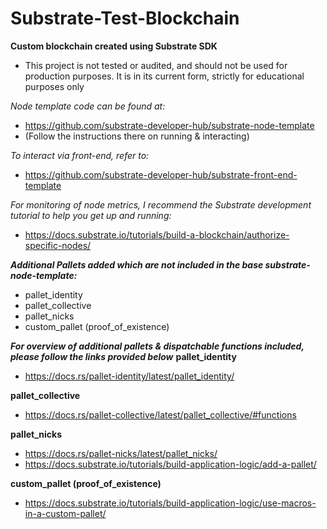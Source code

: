 # Substrate-Test-Blockchain
**Custom blockchain created using Substrate SDK**
- This project is not tested or audited, and should not be used for production purposes. It is in its current form, strictly for educational purposes only

*Node template code can be found at:*
- https://github.com/substrate-developer-hub/substrate-node-template
- (Follow the instructions there on running & interacting)

*To interact via front-end, refer to:*
- https://github.com/substrate-developer-hub/substrate-front-end-template

*For monitoring of node metrics, I recommend the Substrate development tutorial to help you get up and running:*
- https://docs.substrate.io/tutorials/build-a-blockchain/authorize-specific-nodes/

***Additional Pallets added which are not included in the base substrate-node-template:***
- pallet_identity
- pallet_collective
- pallet_nicks
- custom_pallet (proof_of_existence)

***For overview of additional pallets & dispatchable functions included, please follow the links provided below***
**pallet_identity**
- https://docs.rs/pallet-identity/latest/pallet_identity/

**pallet_collective**
- https://docs.rs/pallet-collective/latest/pallet_collective/#functions

**pallet_nicks**
- https://docs.rs/pallet-nicks/latest/pallet_nicks/
- https://docs.substrate.io/tutorials/build-application-logic/add-a-pallet/

**custom_pallet (proof_of_existence)**
- https://docs.substrate.io/tutorials/build-application-logic/use-macros-in-a-custom-pallet/
